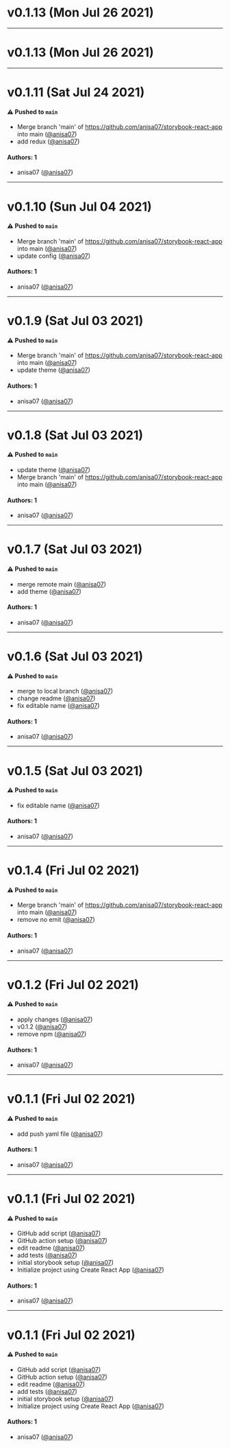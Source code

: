 # v0.1.13 (Mon Jul 26 2021)



---

# v0.1.13 (Mon Jul 26 2021)



---

# v0.1.11 (Sat Jul 24 2021)

#### ⚠️ Pushed to `main`

- Merge branch 'main' of https://github.com/anisa07/storybook-react-app into main ([@anisa07](https://github.com/anisa07))
- add redux ([@anisa07](https://github.com/anisa07))

#### Authors: 1

- anisa07 ([@anisa07](https://github.com/anisa07))

---

# v0.1.10 (Sun Jul 04 2021)

#### ⚠️ Pushed to `main`

- Merge branch 'main' of https://github.com/anisa07/storybook-react-app into main ([@anisa07](https://github.com/anisa07))
- update config ([@anisa07](https://github.com/anisa07))

#### Authors: 1

- anisa07 ([@anisa07](https://github.com/anisa07))

---

# v0.1.9 (Sat Jul 03 2021)

#### ⚠️ Pushed to `main`

- Merge branch 'main' of https://github.com/anisa07/storybook-react-app into main ([@anisa07](https://github.com/anisa07))
- update theme ([@anisa07](https://github.com/anisa07))

#### Authors: 1

- anisa07 ([@anisa07](https://github.com/anisa07))

---

# v0.1.8 (Sat Jul 03 2021)

#### ⚠️ Pushed to `main`

- update theme ([@anisa07](https://github.com/anisa07))
- Merge branch 'main' of https://github.com/anisa07/storybook-react-app into main ([@anisa07](https://github.com/anisa07))

#### Authors: 1

- anisa07 ([@anisa07](https://github.com/anisa07))

---

# v0.1.7 (Sat Jul 03 2021)

#### ⚠️ Pushed to `main`

- merge remote main ([@anisa07](https://github.com/anisa07))
- add theme ([@anisa07](https://github.com/anisa07))

#### Authors: 1

- anisa07 ([@anisa07](https://github.com/anisa07))

---

# v0.1.6 (Sat Jul 03 2021)

#### ⚠️ Pushed to `main`

- merge to local branch ([@anisa07](https://github.com/anisa07))
- change readme ([@anisa07](https://github.com/anisa07))
- fix editable name ([@anisa07](https://github.com/anisa07))

#### Authors: 1

- anisa07 ([@anisa07](https://github.com/anisa07))

---

# v0.1.5 (Sat Jul 03 2021)

#### ⚠️ Pushed to `main`

- fix editable name ([@anisa07](https://github.com/anisa07))

#### Authors: 1

- anisa07 ([@anisa07](https://github.com/anisa07))

---

# v0.1.4 (Fri Jul 02 2021)

#### ⚠️ Pushed to `main`

- Merge branch 'main' of https://github.com/anisa07/storybook-react-app into main ([@anisa07](https://github.com/anisa07))
- remove no emit ([@anisa07](https://github.com/anisa07))

#### Authors: 1

- anisa07 ([@anisa07](https://github.com/anisa07))

---

# v0.1.2 (Fri Jul 02 2021)

#### ⚠️ Pushed to `main`

- apply changes ([@anisa07](https://github.com/anisa07))
- v0.1.2 ([@anisa07](https://github.com/anisa07))
- remove npm ([@anisa07](https://github.com/anisa07))

#### Authors: 1

- anisa07 ([@anisa07](https://github.com/anisa07))

---

# v0.1.1 (Fri Jul 02 2021)

#### ⚠️ Pushed to `main`

- add push yaml file ([@anisa07](https://github.com/anisa07))

#### Authors: 1

- anisa07 ([@anisa07](https://github.com/anisa07))

---

# v0.1.1 (Fri Jul 02 2021)

#### ⚠️ Pushed to `main`

- GitHub add script ([@anisa07](https://github.com/anisa07))
- GitHub action setup ([@anisa07](https://github.com/anisa07))
- edit readme ([@anisa07](https://github.com/anisa07))
- add tests ([@anisa07](https://github.com/anisa07))
- initial storybook setup ([@anisa07](https://github.com/anisa07))
- Initialize project using Create React App ([@anisa07](https://github.com/anisa07))

#### Authors: 1

- anisa07 ([@anisa07](https://github.com/anisa07))

---

# v0.1.1 (Fri Jul 02 2021)

#### ⚠️ Pushed to `main`

- GitHub add script ([@anisa07](https://github.com/anisa07))
- GitHub action setup ([@anisa07](https://github.com/anisa07))
- edit readme ([@anisa07](https://github.com/anisa07))
- add tests ([@anisa07](https://github.com/anisa07))
- initial storybook setup ([@anisa07](https://github.com/anisa07))
- Initialize project using Create React App ([@anisa07](https://github.com/anisa07))

#### Authors: 1

- anisa07 ([@anisa07](https://github.com/anisa07))
